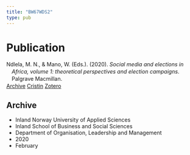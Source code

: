 ```yaml
---
title: "BW67WDS2"
type: pub
---
```

<h1>Publication</h1>
<article id="csl-bib-container-BW67WDS2" class="csl-bib-container">
  <div class="csl-bib-body" style="line-height: 1.35; padding-left: 1em; text-indent:-1em;">
  <div class="csl-entry">Ndlela, M. N., &amp; Mano, W. (Eds.). (2020). <i>Social media and elections in Africa, volume 1: theoretical perspectives and election campaigns</i>. Palgrave Macmillan.</div>
</div>
  <div class="csl-bib-buttons">
    <a href="#taxonomy-article-BW67WDS2" class="csl-bib-button">Archive</a>
    <a href="https://app.cristin.no/results/show.jsf?id=1791126" alt="Cristin URL" class="csl-bib-button">Cristin</a>
    <a href="http://zotero.org/groups/5402882/items/BW67WDS2" alt="Zotero URL" class="csl-bib-button">Zotero</a>
  </div>
  <div id="csl-bib-meta-container-BW67WDS2"></div>
</article>
<div id="csl-bib-meta-BW67WDS2" class="csl-bib-meta">
  <article id="taxonomy-article-BW67WDS2" class="taxonomy-article">
    <h1>Archive</h1>
    <ul>
      <li>Inland Norway University of Applied Sciences</li>
      <li>Inland School of Business and Social Sciences</li>
      <li>Department of Organisation, Leadership and Management</li>
      <li>2020</li>
      <li>February</li>
    </ul>
  </article>
</div>

